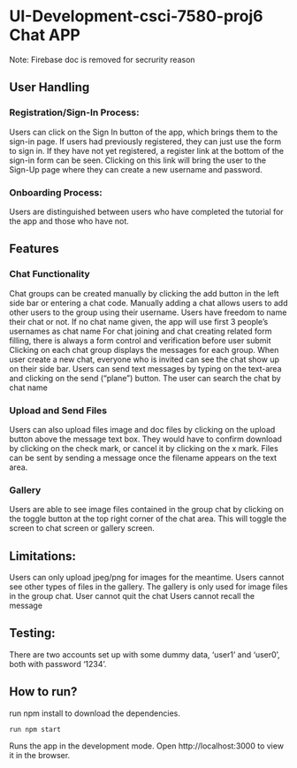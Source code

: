 # UI-Development-csci-7580-proj6  Chat APP

Note: Firebase doc is removed for secrurity reason

## User Handling

### Registration/Sign-In Process:
Users can click on the Sign In button of the app, which brings them to the sign-in page. If users had previously registered, they can just use the form to sign in. If they have not yet registered, a register link at the bottom of the sign-in form can be seen. Clicking on this link will bring the user to the Sign-Up page where they can create a new username and password.

### Onboarding Process:
Users are distinguished between users who have completed the tutorial for the app and those who have not.

## Features

### Chat Functionality
Chat groups can be created manually by clicking the add button in the left side bar or entering a chat code.
Manually adding a chat allows users to add other users to the group using their username.
Users have freedom to name their chat or not. If no chat name given, the app will use first 3 people’s usernames as chat name
For chat joining and chat creating related form filling, there is always a form control and verification before user submit
Clicking on each chat group displays the messages for each group. When user create a new chat, everyone who is invited can see the chat show up on their side bar.
Users can send text messages by typing on the text-area and clicking on the send (“plane”) button.
The user can search the chat by chat name

### Upload and Send Files
Users can also upload files image and doc files by clicking on the upload button above the message text box. They would have to confirm download by clicking on the check mark, or cancel it by clicking on the x mark. Files can be sent by sending a message once the filename appears on the text area.

### Gallery
Users are able to see image files contained in the group chat by clicking on the toggle button at the top right corner of the chat area. This will toggle the screen to chat screen or gallery screen.



## Limitations:

Users can only upload jpeg/png for images for the meantime.
Users cannot see other types of files in the gallery. The gallery is only used for image files in the group chat.
User cannot quit the chat
Users cannot recall the message

## Testing:

There are two accounts set up with some dummy data, ‘user1’ and ‘user0’, both with password ‘1234’.

## How to run?
run npm install to download the dependencies.

`run npm start`

Runs the app in the development mode.
Open http://localhost:3000 to view it in the browser.
